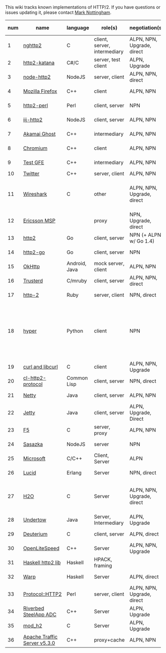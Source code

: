 This wiki tracks known implementations of HTTP/2. If you have questions or issues updating it, please contact [Mark Nottingham](mailto:mnot@mnot.net).

num | name | language | role(s) | negotiation(s) | draft support
--- | --- | --- | --- | --- | ---
1 | [nghttp2](https://nghttp2.org) | C | client, server, intermediary | ALPN, NPN, Upgrade, direct | draft-14
2 | [http2-katana](https://github.com/MSOpenTech/http2-katana) | C#/C | server, test client | ALPN, Upgrade | draft-12
3 | [node-http2](https://github.com/molnarg/node-http2) | NodeJS | server, client | ALPN, NPN, direct | draft-16
4 | [Mozilla Firefox](https://wiki.mozilla.org/Networking/http2) | C++ | client | ALPN, NPN | draft-16
5 | [http2-perl](https://github.com/sludin/http2-perl) | Perl | client, server | NPN | draft-04
6 | [iij-http2](https://github.com/shigeki/interop-iij-http2) | NodeJS | client, server| ALPN, NPN | draft-13
7 | [Akamai Ghost](Akamaighost) | C++ | intermediary | ALPN, NPN | draft-14
8 | [Chromium](https://sites.google.com/a/chromium.org/dev/spdy/http2) | C++ | client | ALPN, NPN | draft-14
9 | [Test GFE](testgfe) | C++ | intermediary | ALPN, NPN | draft-14
10 | [Twitter](https://twitter.com/) | C++ | server, client | ALPN, NPN | final
11 | [Wireshark](https://bugs.wireshark.org/bugzilla/show_bug.cgi?id=9042) | C | other | ALPN, NPN, Upgrade, direct | draft-16 (draft-13 for 1.12)
12 | [Ericsson MSP](EricssonMSP) | | proxy | NPN, Upgrade, direct | draft-15
13 | [http2](https://github.com/bradfitz/http2) | Go | client, server | NPN (+ ALPN w/ Go 1.4)   | final
14 | [http2-go](https://github.com/Jxck/http2) | Go | client, server | NPN | draft-12
15 | [OkHttp](https://github.com/square/okhttp) | Android, Java | mock server, client | ALPN, NPN | draft-16
16 | [Trusterd](https://github.com/matsumoto-r/trusterd) | C/mruby | client, server | ALPN, NPN, direct | draft-16
17 | [http-2](https://github.com/igrigorik/http-2) | Ruby | server, client | NPN, direct | draft-14
18 | [hyper](https://github.com/lukasa/hyper) | Python | client | NPN | final, draft-17, draft-16, draft-15, draft-14
19 | [curl and libcurl](http://curl.haxx.se/) | C | client | ALPN, NPN, Upgrade | draft-14
20 | [cl-http2-protocol](https://github.com/akamai/cl-http2-protocol) | Common Lisp | client, server | NPN, direct | draft-14
21 | [Netty](http://netty.io/) | Java | client, server | ALPN, NPN | draft-17
22 | [Jetty](http://git.eclipse.org/c/jetty/org.eclipse.jetty.project.git/tree/?h=master) | Java | client, server | ALPN, Upgrade, Direct | draft-16
23 | [F5](F5)| C | server, proxy | ALPN, NPN | draft-16
24 | [Sasazka](https://github.com/summerwind/sasazka) | NodeJS | server | NPN | draft-14
25 | [Microsoft](https://github.com/http2/http2-spec/wiki/Microsoft-HTTP-2-Prototype) | C/C++ | Client, Server | ALPN | draft-14
26 | [Lucid](https://github.com/tatsuhiro-t/lucid) | Erlang | Server | NPN, direct | draft-14
27 | [H2O](https://github.com/kazuho/h2o) | C | Server | ALPN, NPN, Upgrade, direct | final, draft-16, draft-14
28 | [Undertow](https://http2.undertow.io) | Java | Server, Intermediary | ALPN, Upgrade | final
29 | [Deuterium](http://robbysimpson.com/deuterium) | C | client, server | ALPN, direct | draft-17
30 | [OpenLiteSpeed](http://open.litespeedtech.com) | C++ | Server | ALPN, NPN, Upgrade | draft-17
31 | [Haskell http2 lib](http://hackage.haskell.org/package/http2) | Haskell | HPACK, framing | | draft-16
32 | [Warp](http://hackage.haskell.org/package/warp) | Haskell | Server | ALPN, direct | draft-16
33 | [Protocol::HTTP2](https://github.com/vlet/p5-Protocol-HTTP2) | Perl | server, client | ALPN, NPN, Upgrade, direct | draft-17
34 | [Riverbed SteelApp ADC](http://www.riverbed.com/products/application-delivery-performance/load-balancer.html) | C++ | Server | ALPN, Upgrade | draft-16
35 | [mod_h2](https://icing.github.io/mod_h2/) | C | Server | ALPN, Upgrade |  draft-14
36 | [Apache Traffic Server v5.3.0](http://trafficserver.apache.org/) | C++ | proxy+cache | ALPN, NPN |  draft-14